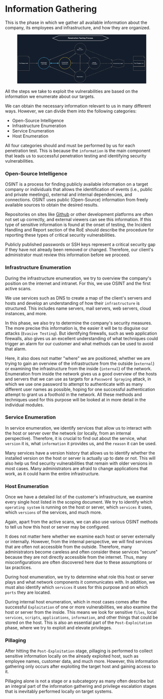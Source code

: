 # Information Gathering

This is the phase in which we gather all available information about the company, its employees and infrastructure, and how they are organized.

<figure><img src="../../../.gitbook/assets/image (50).png" alt=""><figcaption></figcaption></figure>

All the steps we take to exploit the vulnerabilities are based on the information we enumerate about our targets.

We can obtain the necessary information relevant to us in many different ways. However, we can divide them into the following categories:

* Open-Source Intelligence
* Infrastructure Enumeration
* Service Enumeration
* Host Enumeration

All four categories should and must be performed by us for each penetration test. This is because the `information` is the main component that leads us to successful penetration testing and identifying security vulnerabilities.



### Open-Source Intelligence

OSINT is a process for finding publicly available information on a target company or individuals that allows the identification of events (i.e., public and private meetings), external and internal dependencies, and connections. OSINT uses public (Open-Source) information from freely available sources to obtain the desired results.

&#x20;Repositories on sites like [Github](https://github.com/) or other development platforms are often not set up correctly, and external viewers can see this information. If this type of sensitive information is found at the onset of testing, the Incident Handling and Report section of the RoE should describe the procedure for reporting these types of critical security vulnerabilities.

Publicly published passwords or SSH keys represent a critical security gap if they have not already been removed or changed. Therefore, our client's administrator must review this information before we proceed.



### Infrastructure Enumeration

During the infrastructure enumeration, we try to overview the company's position on the internet and intranet. For this, we use OSINT and the first active scans.

We use services such as DNS to create a map of the client's servers and hosts and develop an understanding of how their `infrastructure` is structured. This includes name servers, mail servers, web servers, cloud instances, and more.

In this phase, we also try to determine the company's security measures. The more precise this information is, the easier it will be to disguise our attacks (`Evasive Testing`). But identifying firewalls, such as web application firewalls, also gives us an excellent understanding of what techniques could trigger an alarm for our customer and what methods can be used to avoid that alarm.

Here, it also does not matter "where" we are positioned, whether we are trying to gain an overview of the infrastructure from the outside (`external`) or examining the infrastructure from the inside (`internal`) of the network. Enumeration from inside the network gives us a good overview of the hosts and servers that we can use as targets for a `Password Spraying` attack, in which we use one password to attempt to authenticate with as many different user names as possible, hoping for one successful authentication attempt to grant us a foothold in the network. All these methods and techniques used for this purpose will be looked at in more detail in the individual modules.



### Service Enumeration

In service enumeration, we identify services that allow us to interact with the host or server over the network (or locally, from an internal perspective). Therefore, it is crucial to find out about the service, what `version` it is, what `information` it provides us, and the `reason` it can be used.

Many services have a version history that allows us to identify whether the installed version on the host or server is actually up to date or not. This will also help us find security vulnerabilities that remain with older versions in most cases. Many administrators are afraid to change applications that work, as it could harm the entire infrastructure.



### Host Enumeration

Once we have a detailed list of the customer's infrastructure, we examine every single host listed in the scoping document. We try to identify which `operating system` is running on the host or server, which `services` it uses, which `versions` of the services, and much more.

Again, apart from the active scans, we can also use various OSINT methods to tell us how this host or server may be configured.

It does not matter here whether we examine each host or server externally or internally. However, from the internal perspective, we will find services that are often not accessible from the outside. Therefore, many administrators become careless and often consider these services "secure" because they are not directly accessible from the internet. Thus, many misconfigurations are often discovered here due to these assumptions or lax practices.

During host enumeration, we try to determine what role this host or server plays and what network components it communicates with. In addition, we must also identify which `services` it uses for this purpose and on which `ports` they are located.

During internal host enumeration, which in most cases comes after the successful `Exploitation` of one or more vulnerabilities, we also examine the host or server from the inside. This means we look for sensitive `files`, local `services`, `scripts`, `applications`, `information`, and other things that could be stored on the host. This is also an essential part of the `Post-Exploitation` phase, where we try to exploit and elevate privileges.



### Pillaging

After hitting the `Post-Exploitation` stage, pillaging is performed to collect sensitive information locally on the already exploited host, such as employee names, customer data, and much more. However, this information gathering only occurs after exploiting the target host and gaining access to it.

Pillaging alone is not a stage or a subcategory as many often describe but an integral part of the information gathering and privilege escalation stages that is inevitably performed locally on target systems.















